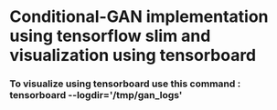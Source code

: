 # Conditional-GAN implementation using tensorflow slim and visualization using tensorboard

### To visualize using tensorboard use this command : tensorboard --logdir='/tmp/gan_logs'
